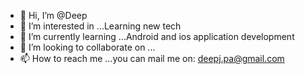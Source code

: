 - 👋 Hi, I’m @Deep
- 👀 I’m interested in ...Learning new tech
- 🌱 I’m currently learning ...Android and ios application development
- 💞️ I’m looking to collaborate on ...
- 📫 How to reach me ...you can mail me on: deepj.pa@gmail.com

<!---
deepj98/deepj98 is a ✨ special ✨ repository because its `README.md` (this file) appears on your GitHub profile.
You can click the Preview link to take a look at your changes.
--->
